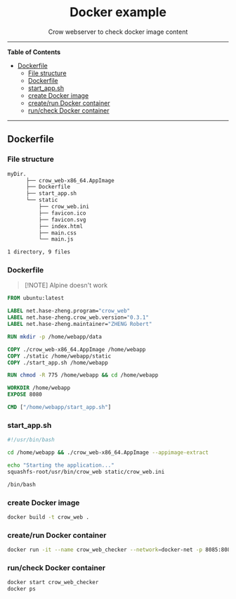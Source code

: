 <div id="top" align="center">
<h1>Docker example</h1>

<p>Crow webserver to check docker image content</p>

</div>

<hr>

<!-- START doctoc generated TOC please keep comment here to allow auto update -->
<!-- DON'T EDIT THIS SECTION, INSTEAD RE-RUN doctoc TO UPDATE -->
**Table of Contents**

- [Dockerfile](#dockerfile)
  - [File structure](#file-structure)
  - [Dockerfile](#dockerfile-1)
  - [start_app.sh](#start_appsh)
  - [create Docker image](#create-docker-image)
  - [create/run Docker container](#createrun-docker-container)
  - [run/check Docker container](#runcheck-docker-container)

<!-- END doctoc generated TOC please keep comment here to allow auto update -->

<hr>

## Dockerfile

### File structure

```bash
myDir.
      ├── crow_web-x86_64.AppImage
      ├── Dockerfile
      ├── start_app.sh
      └── static
          ├── crow_web.ini
          ├── favicon.ico
          ├── favicon.svg
          ├── index.html
          ├── main.css
          └── main.js

1 directory, 9 files
```

### Dockerfile

> \[!NOTE]
> Alpine doesn't work

```Dockerfile
FROM ubuntu:latest

LABEL net.hase-zheng.program="crow_web"
LABEL net.hase-zheng.crow_web.version="0.3.1"
LABEL net.hase-zheng.maintainer="ZHENG Robert"

RUN mkdir -p /home/webapp/data

COPY ./crow_web-x86_64.AppImage /home/webapp
COPY ./static /home/webapp/static
COPY ./start_app.sh /home/webapp

RUN chmod -R 775 /home/webapp && cd /home/webapp

WORKDIR /home/webapp
EXPOSE 8080

CMD ["/home/webapp/start_app.sh"]
```

### start_app.sh

```bash
#!/usr/bin/bash

cd /home/webapp && ./crow_web-x86_64.AppImage --appimage-extract

echo "Starting the application..."
squashfs-root/usr/bin/crow_web static/crow_web.ini

/bin/bash
```

### create Docker image

```bash
docker build -t crow_web .
```

### create/run Docker container

```bash
docker run -it --name crow_web_checker --network=docker-net -p 8085:8080 crow_web
```

### run/check Docker container

```bash
docker start crow_web_checker
docker ps
```
